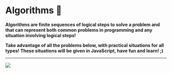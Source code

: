 # Algorithms 📒

**Algorithms are finite sequences of logical steps to solve a problem and that can represent both common problems in programming and any situation involving logical steps!**

**Take advantage of all the problems below, with practical situations for all types! These situations will be given in JavaScript, have fun and learn! ;)**

--- 

<img src="https://1.bp.blogspot.com/-HLQM-FhaZgY/XvSuY1D0J-I/AAAAAAAAAwc/hqZB5Ivq_SckLwRmHmk1amHA7GDHszY7ACK4BGAsYHg/w1200-h630-p-k-no-nu/JavaScript-logo.png#vitrinedev">
